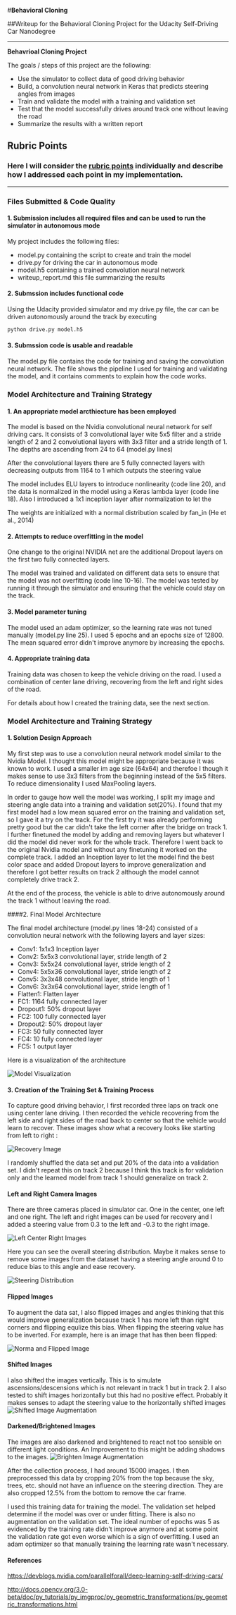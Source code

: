 #**Behavioral Cloning** 

##Writeup for the Behavioral Cloning Project for the Udacity Self-Driving Car Nanodegree

---

**Behavrioal Cloning Project**

The goals / steps of this project are the following:

* Use the simulator to collect data of good driving behavior
* Build, a convolution neural network in Keras that predicts steering angles from images
* Train and validate the model with a training and validation set
* Test that the model successfully drives around track one without leaving the road
* Summarize the results with a written report


[//]: # (Image References)

[nvidia_cnn]: ./examples/nvidia_cnn.png "Model Visualization"
[brighten]: ./examples/brighten.png "Brighten Image Augmentation"
[left_center_right]: ./examples/left_center_right.png "Left Center Right Images"
[shift]: ./examples/shift.png "Shifted Image Augmentation"
[flip]: ./examples/flip.png "Norma and Flipped Image"
[recovery]: ./examples/recovery.png "Recovery Image"
[steering_distribution]: ./examples/steering_distribution.png "Steering Distribution"

## Rubric Points
### Here I will consider the [rubric points](https://review.udacity.com/#!/rubrics/432/view) individually and describe how I addressed each point in my implementation.  

---
### Files Submitted & Code Quality

#### 1. Submission includes all required files and can be used to run the simulator in autonomous mode

My project includes the following files:

* model.py containing the script to create and train the model
* drive.py for driving the car in autonomous mode
* model.h5 containing a trained convolution neural network 
* writeup_report.md this file summarizing the results

#### 2. Submssion includes functional code
Using the Udacity provided simulator and my drive.py file, the car can be driven autonomously around the track by executing 

```sh
python drive.py model.h5
```

#### 3. Submssion code is usable and readable

The model.py file contains the code for training and saving the convolution neural network. The file shows the pipeline I used for training and validating the model, and it contains comments to explain how the code works.

### Model Architecture and Training Strategy

#### 1. An appropriate model arcthiecture has been employed

The model is based on the Nvidia convolutional neural network for self driving cars. It consists of 3 convolutional layer wite 5x5 filter and a stride length of 2 and 2 convolutional layers with 3x3 filter and a stride length of 1. The depths are ascending from 24 to 64 (model.py lines)

After the convolutional layers there are 5 fully connected layers with decreasing outputs from 1164 to 1 which outputs the steering value

The model includes ELU layers to introduce nonlinearity (code line 20), and the data is normalized in the model using a Keras lambda layer (code line 18). Also I introduced a 1x1 inception layer after normalization to let the

The weights are initialized with a normal distribution scaled by fan_in (He et al., 2014) 

#### 2. Attempts to reduce overfitting in the model

One change to the original NVIDIA net are the additional Dropout layers on the first two fully connected layers. 

The model was trained and validated on different data sets to ensure that the model was not overfitting (code line 10-16). The model was tested by running it through the simulator and ensuring that the vehicle could stay on the track.

#### 3. Model parameter tuning

The model used an adam optimizer, so the learning rate was not tuned manually (model.py line 25). I used 5 epochs and an epochs size of 12800. The mean squared error didn't improve anymore by increasing the epochs.


#### 4. Appropriate training data

Training data was chosen to keep the vehicle driving on the road. I used a combination of center lane driving, recovering from the left and right sides of the road. 

For details about how I created the training data, see the next section. 

### Model Architecture and Training Strategy

#### 1. Solution Design Approach

My first step was to use a convolution neural network model similar to the Nvidia Model. I thought this model might be appropriate because it was known to work. I used a smaller im age size (64x64) and therefoe I though it makes sense to use 3x3 filters from the beginning instead of the 5x5 filters. To reduce dimensionality I used MaxPooling layers.  

In order to gauge how well the model was working, I split my image and steering angle data into a training and validation set(20%). I found that my first model had a low mean squared error on the training and validation set, so I gave it a try on the track. For the first try it was already performing pretty good but the car didn't take the left corner after the bridge on track 1. I further finetuned the model by adding and removing layers but whatever I did the model did never work for the whole track. Therefore I went back to the original Nvidia model and without any finetuning it worked on the complete track. I added an Inception layer to let the model find the best color space and added Dropout layers to improve generalization and therefore I got better results on track 2 although the model cannot completely drive track 2.

At the end of the process, the vehicle is able to drive autonomously around the track 1 without leaving the road.

####2. Final Model Architecture

The final model architecture (model.py lines 18-24) consisted of a convolution neural network with the following layers and layer sizes:

- Conv1: 1x1x3 Inception layer 
- Conv2: 5x5x3 convolutional layer, stride length of 2
- Conv3: 5x5x24 convolutional layer, stride length of 2
- Conv4: 5x5x36 convolutional layer, stride length of 2
- Conv5: 3x3x48 convolutional layer, stride length of 1
- Conv6: 3x3x64 convolutional layer, stride length of 1
- Flatten1: Flatten layer
- FC1: 1164 fully connected layer
- Dropout1: 50% dropout layer
- FC2: 100 fully connected layer
- Dropout2: 50% dropout layer
- FC3: 50 fully connected layer
- FC4: 10 fully connected layer
- FC5: 1 output layer


Here is a visualization of the architecture 

![][nvidia_cnn]

#### 3. Creation of the Training Set & Training Process

To capture good driving behavior, I first recorded three laps on track one using center lane driving. 
I then recorded the vehicle recovering from the left side and right sides of the road back to center so that the vehicle would learn to recover. These images show what a recovery looks like starting from left to right :

![][recovery]

I randomly shuffled the data set and put 20% of the data into a validation set. 
I didn't repeat this on track 2 because I think this track is for validation only and the learned model from track 1 should generalize on track 2.

#### Left and Right Camera Images
There are three cameras placed in simulator car. One in the center, one left and one right. The left and right images can be used for recovery and I added 
a steering value from 0.3 to the left and -0.3 to the right image.

![][left_center_right]

Here you can see the overall steering distribution. Maybe it makes sense to remove some images from the dataset having a steering angle around 0 to reduce 
bias to this angle and ease recovery. 

![][steering_distribution]

#### Flipped Images
To augment the data sat, I also flipped images and angles thinking that this would improve generalization because track 1 has more left than right corners and flipping equlize this bias. When flipping the steering value has to be inverted. For example, here is an image that has then been flipped:

![][flip]
#### Shifted Images
I also shifted the images vertically. This is to simulate ascensions/descensions which is not relevant in track 1 but in track 2. I also tested to shift images horizontally but this had no positive effect. Probably it makes senses to adapt the steering value to the horizontally shifted images
![][shift]

#### Darkened/Brightened Images
The images are also darkened and brightened to react not too sensible on different light conditions. An Improvement to this might be adding shadows to the images.
![][brighten]

After the collection process, I had around 15000 images. I then preprocessed this data by cropping 20% from the top because the sky, trees, etc. should not have an influence on the steering direction. They are also cropped 12.5% from the bottom to remove the car frame.

I used this training data for training the model. The validation set helped determine if the model was over or under fitting. There is also no augmentation on the validation set. The ideal number of epochs was 5 as evidenced by the training rate didn't improve anymore and at some point the validation rate got even worse which is a sign of overfitting. I used an adam optimizer so that manually training the learning rate wasn't necessary.

#### References
https://devblogs.nvidia.com/parallelforall/deep-learning-self-driving-cars/

http://docs.opencv.org/3.0-beta/doc/py_tutorials/py_imgproc/py_geometric_transformations/py_geometric_transformations.html